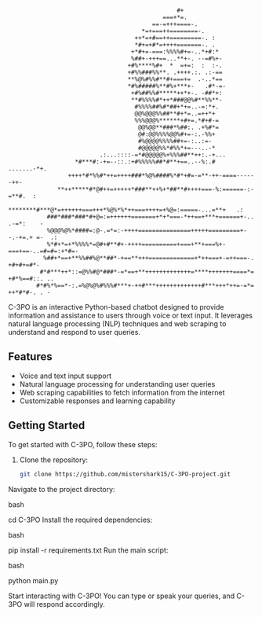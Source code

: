                                                                                                                  
                                                    #+                                                           
                                                ===+*=.                                                          
                                             ==-=+++====-.                                                       
                                          *=+===++========-.                                                     
                                        ++*=+#==++=========-. :                                                  
                                        *#+=+#*=++++=======-. .                                                  
                                       +*#+=-===:%%%%#+=-..*+#:*                                                 
                                       %##+-+++==...**+-. --=#%+-                                                
                                      +#%****%#+  *  =+=:  :  :-.                                                
                                      +#%%###%%**. .++++.:. .:-==                                                
                                      **%@%#%%#**#+===+=  .-..*==                                                
                                      *#%#####%**#%+***+-   .#*-=-                                               
                                       +#%##%%#*****++*+-. -##*+:                                                
                                       **#%%%%#*++*###@@%#**%%**-                                                
                                        #%%%%##%#*##+*+=..-=:*+.                                                 
                                        @@%@@@%%##**#+*=..=++*+                                                  
                                        %%%@@@%******+#+=.*#+#-=                                                 
                                         @@%@@**###*%##:. .+%#*=                                                 
                                         @#:@@%%%%@@%#+=-:.-%%+                                                  
                                         #%@@@@%%%%##+=-:..:=-                                                   
                                         #@@@@@%%*#%%*+=---..-*                                                  
                              .:...::::-=*#@@@@@%+%%%##**++:.-+...                                               
                       *#***#:-+=--::.:+#%%%%%##*#**+==..--%:.#    .......-*+.                                   
                     ++++*#*%%#*++=++++###*%@%####%*#*+#=-=**-++-====------++-                                   
                  **++*****#*@#++=+++++*###**++%+*##**#++++===-%:======-:-=**#.  :                               
                 ********#***@*=++++++===+++*%@%*%*++===++++=+%@=:=====-...=**+   .:                             
               ###*###*###*#+@=:=++++++=======+*+*===-*++==+***+======+-.. .-=*:    -                            
               %@@@%@%*####=:@-.=*=:-++++===============+++++=========+--.-+=.+ =-  .:                           
               %*#+*=+*%%%%*=@#+#**#+-++++==========+===+**+===%+-===+==-..=#=#=:+*#=-                           
              %##+*==+**%%##%@**##*-+==**+++=============+*++===+-=++===-. +#+#+=#*-                             
             #*#***++*::=@%%#@*###*-=*==+**+++++++++++++=****+++++++====*= +#*%==#::. ..                         
            #*#%*%==*-:.=%@%@%#%%%#***+-++#***+++++++++++++#***+++*++=-=*= ++*#*#-. . -                          
C-3PO is an interactive Python-based chatbot designed to provide information and assistance to users through voice or text input. It leverages natural language processing (NLP) techniques and web scraping to understand and respond to user queries.

## Features

- Voice and text input support
- Natural language processing for understanding user queries
- Web scraping capabilities to fetch information from the internet
- Customizable responses and learning capability

## Getting Started

To get started with C-3PO, follow these steps:

1. Clone the repository:

   ```bash
   git clone https://github.com/mistershark15/C-3PO-project.git
Navigate to the project directory:

bash

cd C-3PO
Install the required dependencies:

bash

pip install -r requirements.txt
Run the main script:

bash

python main.py

Start interacting with C-3PO! You can type or speak your queries, and C-3PO will respond accordingly.
